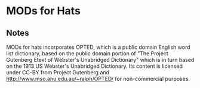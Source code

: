 # MODs for Hats

## Notes

MODs for hats incorporates OPTED, which is a public domain English word list dictionary, based on the public domain portion of "The Project Gutenberg Etext of Webster's Unabridged Dictionary" which is in turn based on the 1913 US Webster's Unabridged Dictionary. Its content is licensed under CC-BY from Project Gutenberg and http://www.mso.anu.edu.au/~ralph/OPTED/ for non-commercial purposes.
